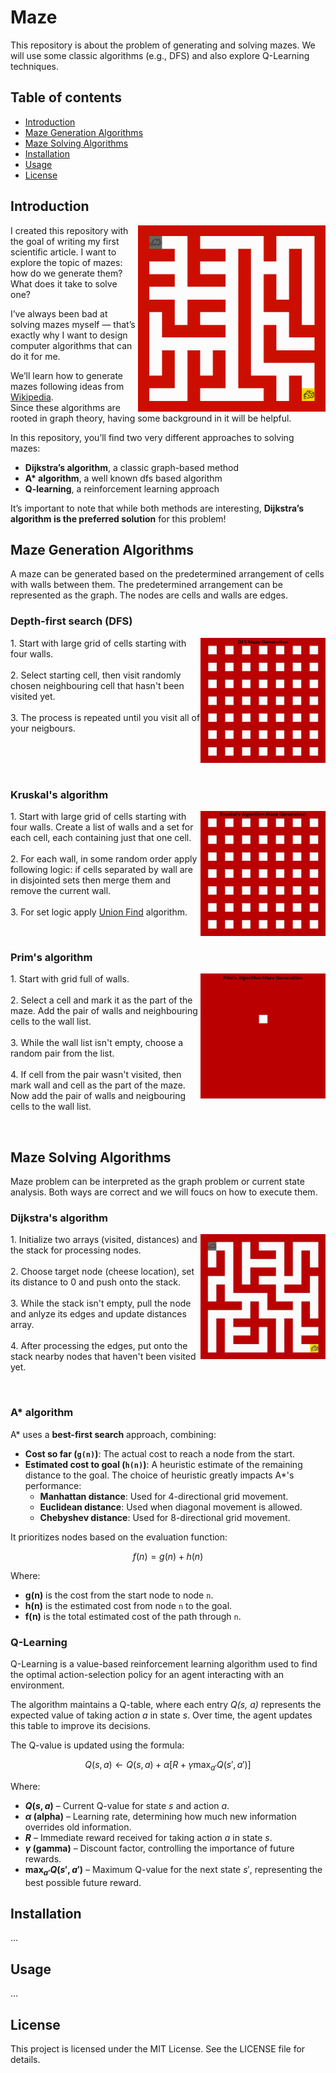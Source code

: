 # Maze 
This repository is about the problem of generating and solving mazes. We will use some classic algorithms (e.g., DFS) and also explore Q-Learning techniques.

## Table of contents
- [Introduction](#introduction)
- [Maze Generation Algorithms](#maze-generation-algorithms)
- [Maze Solving Algorithms](#maze-solving-algorithms)
- [Installation](#installation)
- [Usage](#usage)
- [License](#license)

## Introduction
<p align="left">
  <img src="./assets/image/fresh-maze.png" alt="Fresh Maze" width="300" align="right">
  I created this repository with the goal of writing my first scientific article.  
  I want to explore the topic of mazes: how do we generate them?  
  What does it take to solve one?  

  I’ve always been bad at solving mazes myself — that’s exactly why I want to design computer algorithms that can do it for me.  

  We’ll learn how to generate mazes following ideas from <a href="https://en.wikipedia.org/wiki/Maze_generation_algorithm">Wikipedia</a>.  
  Since these algorithms are rooted in graph theory, having some background in it will be helpful.  

  In this repository, you’ll find two very different approaches to solving mazes:  
  - **Dijkstra’s algorithm**, a classic graph-based method  
  - **A\* algorithm**, a well known dfs based algorithm
  - **Q-learning**, a reinforcement learning approach  

  It’s important to note that while both methods are interesting, **Dijkstra’s algorithm is the preferred solution** for this problem!
</p>

## Maze Generation Algorithms
A maze can be generated based on the predetermined arrangement of cells with walls between them. The predetermined arrangement can be represented as the graph. The nodes are cells and walls are edges.

### Depth-first search (DFS)
<p align="left">
  <img src="./assets/gif/dfs.gif" alt="dfs" width="200" align="right">
  1. Start with large grid of cells starting with four walls. 
  <br>
  <br>
  2. Select starting cell, then visit randomly chosen neighbouring cell that hasn't been visited yet. 
  <br>
  <br>
  3. The process is repeated until you visit all of your neigbours.
</p>
<br>
<br>
<br>

### Kruskal's algorithm
<p align="left">
  <img src="./assets/gif/kruskal.gif" alt="dfs" width="200" align="right">
  1. Start with large grid of cells starting with four walls. Create a list of walls and a set for each cell, each containing just that one cell. 
  <br>
  <br>
  2. For each wall, in some random order apply following logic:
  if cells separated by wall are in disjointed sets then merge them and remove the current wall.
  <br>
  <br>
  3. For set logic apply <a href="https://www.youtube.com/watch?v=ayW5B2W9hfo">Union Find</a> algorithm.
</p>
<br>

### Prim's algorithm
<p align="left">
  <img src="./assets/gif/prim.gif" alt="dfs" width="200" align="right">
  1. Start with grid full of walls.
  <br>
  <br>
  2. Select a cell and mark it as the part of the maze. Add the pair of walls and neighbouring cells to the wall list.
  <br>
  <br>
  3. While the wall list isn't empty, choose a random pair from the list.
  <br>
  <br>
  4. If cell from the pair wasn't visited, then mark wall and cell as the part of the maze. 
  <br>
  Now add the pair of walls and neigbouring cells to the wall list.
</p>
<br>

## Maze Solving Algorithms
Maze problem can be interpreted as the graph problem or current state analysis. Both ways are correct and we will foucs on how to execute them.

### Dijkstra's algorithm
<p align="left">
  <img src="./assets/gif/dijkstra.gif" alt="dfs" width="200" align="right">
  1. Initialize two arrays (visited, distances) and the stack for processing nodes.
  <br>
  <br>
  2. Choose target node (cheese location), set its distance to 0 and push onto the stack.
  <br>
  <br>
  3. While the stack isn't empty, pull the node and anlyze its edges and update distances array. 
  <br>
  <br>
  4. After processing the edges, put onto the stack nearby nodes that haven't been visited yet.
</p>
<br>

### A* algorithm
A* uses a **best-first search** approach, combining:

- **Cost so far (`g(n)`)**: The actual cost to reach a node from the start.
- **Estimated cost to goal (`h(n)`)**: A heuristic estimate of the remaining distance to the goal. The choice of heuristic greatly impacts A*'s performance:
  - **Manhattan distance**: Used for 4-directional grid movement.
  - **Euclidean distance**: Used when diagonal movement is allowed.
  - **Chebyshev distance**: Used for 8-directional grid movement.

It prioritizes nodes based on the evaluation function:

$$
f(n) = g(n) + h(n)
$$

Where:
- **g(n)** is the cost from the start node to node `n`.
- **h(n)** is the estimated cost from node `n` to the goal.
- **f(n)** is the total estimated cost of the path through `n`.

### Q-Learning
Q-Learning is a value-based reinforcement learning algorithm used to find the optimal action-selection policy for an agent interacting with an environment.

The algorithm maintains a Q-table, where each entry *Q(s, a)* represents the expected value of taking action *a* in state *s*. Over time, the agent updates this table to improve its decisions.

The Q-value is updated using the formula:

$$
Q(s, a) \leftarrow Q(s, a) + \alpha \Big[ R + \gamma \max_{a'} Q(s', a')\Big]
$$

Where:
- **$Q(s, a)$** – Current Q-value for state $s$ and action $a$.
- **$\alpha$ (alpha)** – Learning rate, determining how much new information overrides old information.
- **$R$** – Immediate reward received for taking action $a$ in state $s$.
- **$\gamma$ (gamma)** – Discount factor, controlling the importance of future rewards.
- **$\max_{a'} Q(s', a')$** – Maximum Q-value for the next state $s'$, representing the best possible future reward.


## Installation
...

## Usage
...

## License
This project is licensed under the MIT License. See the LICENSE file for details.
